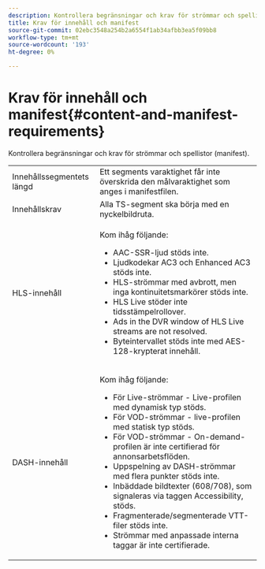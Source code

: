 ```yaml
---
description: Kontrollera begränsningar och krav för strömmar och spellistor (manifest).
title: Krav för innehåll och manifest
source-git-commit: 02ebc3548a254b2a6554f1ab34afbb3ea5f09bb8
workflow-type: tm+mt
source-wordcount: '193'
ht-degree: 0%

---
```


# Krav för innehåll och manifest{#content-and-manifest-requirements}

Kontrollera begränsningar och krav för strömmar och spellistor (manifest).

<table id="table_D7C38CD3B4D24C3D9A3B55D8CEFE7366"> 
 <tbody> 
  <tr> 
   <td colname="col1"> Innehållssegmentets längd </td> 
   <td colname="col2"> Ett segments varaktighet får inte överskrida den målvaraktighet som anges i manifestfilen. </td> 
  </tr> 
  <tr> 
   <td colname="col1"> Innehållskrav </td> 
   <td colname="col2"> Alla TS-segment ska börja med en nyckelbildruta. </td> 
  </tr> 
  <tr> 
   <td colname="col1"> HLS-innehåll </td> 
   <td colname="col2"> <p>Kom ihåg följande: 
     <ul id="ul_B226605345EA46F69DA1380E16826117"> 
      <li id="li_6564DC0E879544BB8513DD2D1CFBA8DE">AAC-SSR-ljud stöds inte. </li> 
      <li id="li_B73CAEBE4347406EA4DB25551B444BDA">Ljudkodekar AC3 och Enhanced AC3 stöds inte. </li> 
      <li id="li_5986DD33C0FE485D99D4C00E2E6012CA">HLS-strömmar med avbrott, men inga kontinuitetsmarkörer stöds inte. </li> 
      <li id="li_FED8686372DF4A39BAABC531BA4EB137">HLS Live stöder inte tidsstämpelrollover. </li> 
      <li id="li_565CFBEAD9874BA48F6E25B0893BF131">Ads in the DVR window of HLS Live streams are not resolved. </li> 
      <li id="li_7D22EA32C94240D79EDDA96D9E72FE8F">Byteintervallet stöds inte med AES-128-krypterat innehåll. </li> 
     </ul></p> </td> 
  </tr> 
  <tr> 
   <td colname="col1"> DASH-innehåll </td> 
   <td colname="col2"> <p>Kom ihåg följande: 
     <ul id="ul_9D33C2418F9F49DEAE0E642301726F89"> 
      <li id="li_74C69A21A7BD4831B92F0D57900E1CB1">För Live-strömmar - Live-profilen med dynamisk typ stöds. </li> 
      <li id="li_0C8743DB152047819D23C9F180998AD7">För VOD-strömmar - live-profilen med statisk typ stöds. </li> 
      <li id="li_FBC6828663FB413798A4BDAF0B9831AA">För VOD-strömmar - On-demand-profilen är inte certifierad för annonsarbetsflöden. </li> 
      <li id="li_4393B9B1F6144BDEAE484C879750ED23">Uppspelning av DASH-strömmar med flera punkter stöds inte. </li> 
      <li id="li_6A2CEC4E974C4D44A45F5503A1A9D8D0">Inbäddade bildtexter (608/708), som signaleras via taggen Accessibility, stöds. </li> 
      <li id="li_EDE93DF4F3A64A53BA80877F701A8F0D">Fragmenterade/segmenterade VTT-filer stöds inte. </li> 
      <li id="li_8897F73611194030A490A4FF1178364C">Strömmar med anpassade interna taggar är inte certifierade. </li> 
     </ul></p> </td> 
  </tr> 
 </tbody> 
</table>
